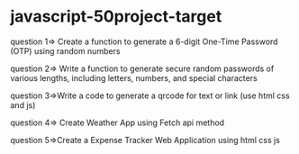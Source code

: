# javascript-50project-target
question 1=> Create a function to generate a 6-digit One-Time Password (OTP) using random numbers

question 2=> Write a function to generate secure random passwords of various lengths, including letters, numbers, and special characters

question 3=>Write a code to generate a qrcode for text or link (use html css and js)

question 4=> Create Weather App using Fetch api method

question 5=>Create a Expense Tracker Web Application using html css js 
